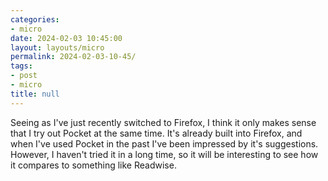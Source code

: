 ```yaml
---
categories:
- micro
date: 2024-02-03 10:45:00
layout: layouts/micro
permalink: 2024-02-03-10-45/
tags:
- post
- micro
title: null
---
```


Seeing as I've just recently switched to Firefox, I think it only makes sense that I try out Pocket at the same time. It's already built into Firefox, and when I've used Pocket in the
 past I've been impressed by it's suggestions. However, I haven't tried it in a long time, so it
 will be interesting to see how it compares to something like Readwise.